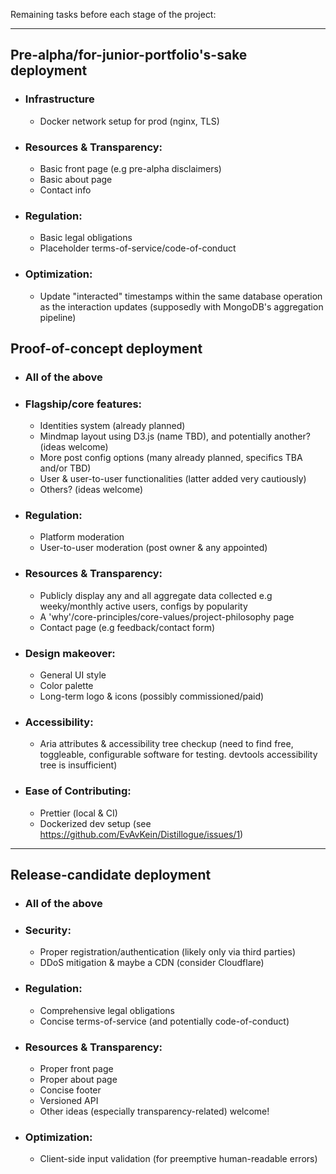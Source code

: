 Remaining tasks before each stage of the project:

<hr>

## Pre-alpha/for-junior-portfolio's-sake deployment
* ### Infrastructure
  * Docker network setup for prod (nginx, TLS)
* ### Resources & Transparency:
  * Basic front page (e.g pre-alpha disclaimers)
  * Basic about page
  * Contact info
* ### Regulation:
  * Basic legal obligations
  * Placeholder terms-of-service/code-of-conduct
* ### Optimization:
  * Update "interacted" timestamps within the same database operation as the interaction updates (supposedly with MongoDB's aggregation pipeline)

## Proof-of-concept deployment
* ### All of the above
* ### Flagship/core features:
  * Identities system (already planned)
  * Mindmap layout using D3.js (name TBD), and potentially another? (ideas welcome)
  * More post config options (many already planned, specifics TBA and/or TBD)
  * User & user-to-user functionalities (latter added very cautiously)
  * Others? (ideas welcome)
* ### Regulation:
  * Platform moderation
  * User-to-user moderation (post owner & any appointed)
* ### Resources & Transparency:
  * Publicly display any and all aggregate data collected e.g weeky/monthly active users, configs by popularity
  * A 'why'/core-principles/core-values/project-philosophy page
  * Contact page (e.g feedback/contact form)
* ### Design makeover:
  * General UI style
  * Color palette
  * Long-term logo & icons (possibly commissioned/paid)
* ### Accessibility:
  * Aria attributes & accessibility tree checkup (need to find free, toggleable, configurable software for testing. devtools accessibility tree is insufficient)
* ### Ease of Contributing:
  * Prettier (local & CI)
  * Dockerized dev setup (see https://github.com/EvAvKein/Distillogue/issues/1)
<hr>

## Release-candidate deployment
* ### All of the above
* ### Security:
  * Proper registration/authentication (likely only via third parties)
  * DDoS mitigation & maybe a CDN (consider Cloudflare)
* ### Regulation:
  * Comprehensive legal obligations
  * Concise terms-of-service (and potentially code-of-conduct)
* ### Resources & Transparency:
  * Proper front page
  * Proper about page
  * Concise footer
  * Versioned API
  * Other ideas (especially transparency-related) welcome!
* ### Optimization:
  * Client-side input validation (for preemptive human-readable errors)